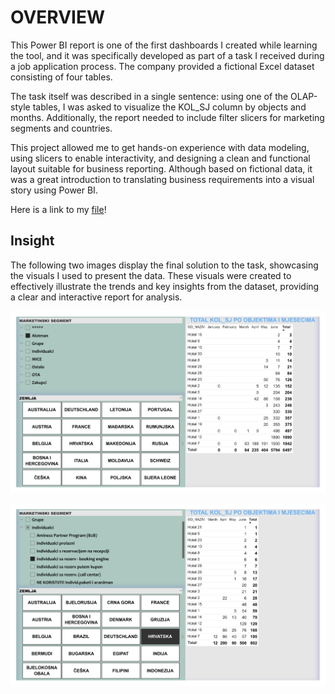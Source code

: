 # OVERVIEW

This Power BI report is one of the first dashboards I created while learning the tool, and it was specifically developed as part of a task I received during a job application process. The company provided a fictional Excel dataset consisting of four tables.

The task itself was described in a single sentence: using one of the OLAP-style tables, I was asked to visualize the KOL_SJ column by objects and months. Additionally, the report needed to include filter slicers for marketing segments and countries.

This project allowed me to get hands-on experience with data modeling, using slicers to enable interactivity, and designing a clean and functional layout suitable for business reporting. Although based on fictional data, it was a great introduction to translating business requirements into a visual story using Power BI.

Here is a link to my [file](Hotels_report\AMINESS_TEST.pbix)!

## Insight 

The following two images display the final solution to the task, showcasing the visuals I used to present the data. These visuals were created to effectively illustrate the trends and key insights from the dataset, providing a clear and interactive report for analysis.

![prikaz1](https://github.com/ValeNovak/FirstPowerBI/blob/main/img/Prikaz1.png)

![prikaz2](https://github.com/ValeNovak/FirstPowerBI/blob/main/img/Prikaz2.png)